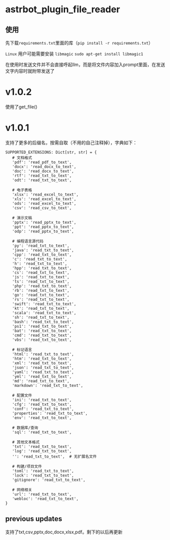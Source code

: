 # astrbot_plugin_file_reader

## 使用

先下载`requirements.txt`里面的库（`pip install -r requirements.txt`）

`Linux` 用户可能需要安装 `libmagic`
`sudo apt-get install libmagic1`

在使用时发送文件并不会直接呼起llm，而是将文件内容加入prompt里面，在发送文字内容时就附带发送了

# v1.0.2

使用了get_file()

# v1.0.1

 支持了更多的后缀名，按需自取（不用的自己注释掉），字典如下：

 ```
SUPPORTED_EXTENSIONS: Dict[str, str] = {
    # 文档格式
    'pdf': 'read_pdf_to_text',
    'docx': 'read_docx_to_text',
    'doc': 'read_docx_to_text',
    'rtf': 'read_txt_to_text',
    'odt': 'read_txt_to_text',
    
    # 电子表格
    'xlsx': 'read_excel_to_text',
    'xls': 'read_excel_to_text',
    'ods': 'read_excel_to_text',
    'csv': 'read_csv_to_text', 
    
    # 演示文稿
    'pptx': 'read_pptx_to_text',
    'ppt': 'read_pptx_to_text',
    'odp': 'read_pptx_to_text',
    
    # 编程语言源代码
    'py': 'read_txt_to_text',
    'java': 'read_txt_to_text',
    'cpp': 'read_txt_to_text',
    'c': 'read_txt_to_text',
    'h': 'read_txt_to_text',
    'hpp': 'read_txt_to_text',
    'cs': 'read_txt_to_text',
    'js': 'read_txt_to_text',
    'ts': 'read_txt_to_text',
    'php': 'read_txt_to_text',
    'rb': 'read_txt_to_text',
    'go': 'read_txt_to_text',
    'rs': 'read_txt_to_text',
    'swift': 'read_txt_to_text',
    'kt': 'read_txt_to_text',
    'scala': 'read_txt_to_text',
    'sh': 'read_txt_to_text',
    'bash': 'read_txt_to_text',
    'ps1': 'read_txt_to_text',
    'bat': 'read_txt_to_text',
    'cmd': 'read_txt_to_text',
    'vbs': 'read_txt_to_text',
    
    # 标记语言
    'html': 'read_txt_to_text',
    'htm': 'read_txt_to_text',
    'xml': 'read_txt_to_text',
    'json': 'read_txt_to_text',
    'yaml': 'read_txt_to_text',
    'yml': 'read_txt_to_text',
    'md': 'read_txt_to_text',
    'markdown': 'read_txt_to_text',
    
    # 配置文件
    'ini': 'read_txt_to_text',
    'cfg': 'read_txt_to_text',
    'conf': 'read_txt_to_text',
    'properties': 'read_txt_to_text',
    'env': 'read_txt_to_text',
    
    # 数据库/查询
    'sql': 'read_txt_to_text',
    
    # 其他文本格式
    'txt': 'read_txt_to_text',
    'log': 'read_txt_to_text',
    '': 'read_txt_to_text',  # 无扩展名文件
    
    # 构建/项目文件
    'toml': 'read_txt_to_text',
    'lock': 'read_txt_to_text',
    'gitignore': 'read_txt_to_text',
    
    # 网络相关
    'url': 'read_txt_to_text',
    'webloc': 'read_txt_to_text',
}
 ```

## previous updates

支持了txt,csv,pptx,doc,docx,xlsx,pdf。剩下的以后再更新
